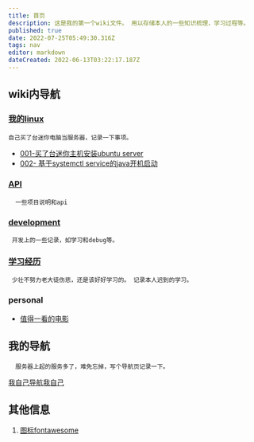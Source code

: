 ```yaml
---
title: 首页
description: 这是我的第一个wiki文件。 用以存储本人的一些知识梳理，学习过程等。
published: true
date: 2022-07-25T05:49:30.316Z
tags: nav
editor: markdown
dateCreated: 2022-06-13T03:22:17.187Z
---
```


## wiki内导航

### [我的linux](/mine-linux)
`自己买了台迷你电脑当服务器，记录一下事项。`

  - [001-买了台迷你主机安装ubuntu server](/mine-linux/001)
  - [002- 基于systemctl service的java开机启动](/mine-linux/002)

  
###  [API](/mine-api)
`  一些项目说明和api`
 

### [development](/development)
` 开发上的一些记录，如学习和debug等。`

### [学习经历](/education)
` 少壮不努力老大徒伤悲，还是该好好学习的。 记录本人迟到的学习。`

### personal

- [值得一看的电影](/personal/movie)


## 我的导航
`  服务器上起的服务多了，难免忘掉，写个导航页记录一下。`

[我自己导航我自己](https://nav.xuqiudong.cn:88)



## 其他信息
1. [图标fontawesome](https://fontawesome.com/v4/icons/)

